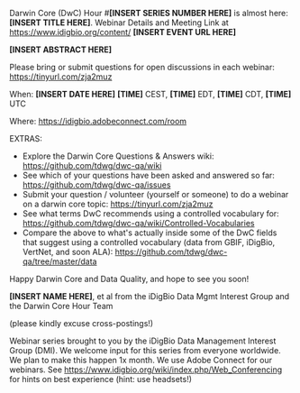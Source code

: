 Darwin Core (DwC) Hour #**[INSERT SERIES NUMBER HERE]** is almost here: **[INSERT TITLE HERE]**. Webinar Details and Meeting Link at https://www.idigbio.org/content/ **[INSERT EVENT URL HERE]**

**[INSERT ABSTRACT HERE]**

Please bring or submit questions for open discussions in each webinar: https://tinyurl.com/zja2muz

When: **[INSERT DATE HERE]** **[TIME]** CEST, **[TIME]** EDT, **[TIME]** CDT, **[TIME]** UTC

Where: https://idigbio.adobeconnect.com/room

EXTRAS:

- Explore the Darwin Core Questions & Answers wiki: https://github.com/tdwg/dwc-qa/wiki
- See which of your questions have been asked and answered so far: https://github.com/tdwg/dwc-qa/issues
- Submit your question / volunteer (yourself or someone) to do a webinar on a darwin core topic: https://tinyurl.com/zja2muz
- See what terms DwC recommends using a controlled vocabulary for: https://github.com/tdwg/dwc-qa/wiki/Controlled-Vocabularies
- Compare the above to what's actually inside some of the DwC fields that suggest using a controlled vocabulary (data from GBIF, iDigBio, VertNet, and soon ALA): https://github.com/tdwg/dwc-qa/tree/master/data

Happy Darwin Core and Data Quality, and hope to see you soon!

**[INSERT NAME HERE]**, et al from the iDigBio Data Mgmt Interest Group and the Darwin Core Hour Team

(please kindly excuse cross-postings!)

Webinar series brought to you by the iDigBio Data Management Interest Group (DMI). We welcome input for this series from everyone worldwide. We plan to make this happen 1x month. We use Adobe Connect for our webinars. See https://www.idigbio.org/wiki/index.php/Web_Conferencing for hints on best experience (hint: use headsets!)
